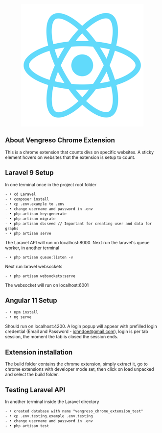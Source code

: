 <p align="center">
		<img src="react-vengreso/public/logo512.png" width="400">
</p>

## About Vengreso Chrome Extension

This is a chrome extension that counts divs on specific websites. A sticky element hovers on websites that the extension is setup to count.

## Laravel 9 Setup
In one terminal once in the project root folder
```
- •	cd Laravel
- •	composer install
- •	cp .env.example to .env
- •	change username and password in .env
- •	php artisan key:generate
- •	php artisan migrate
- •	php artisan db:seed // Important for creating user and data for graphs
- •	php artisan serve
```
The Laravel API will run on localhost:8000.
Next run the laravel's queue worker, in another terminal

```
- •	php artisan queue:listen -v
```

Next run laravel websockets

```
- •	php artisan websockets:serve
```
The websocket will run on localhost:6001

## Angular 11 Setup

```
- •	npm install
- •	ng serve
```
Should run on localhost:4200.
A login popup will appear with prefilled login credential (Email and Password - johndoe@gmail.com), login is per tab session, the moment the tab is closed the session ends.

## Extension installation
The build folder contains the chrome extension, simply extract it, go to chrome extensions with developer mode set, then click on load unpacked and select the build folder.

## Testing Laravel API
In another terminal inside the Laravel directory

```
- •	created database with name "vengreso_chrome_extension_test"
- •	cp .env.testing.example .env.testing
- •	change username and password in .env
- •	php artisan test
```